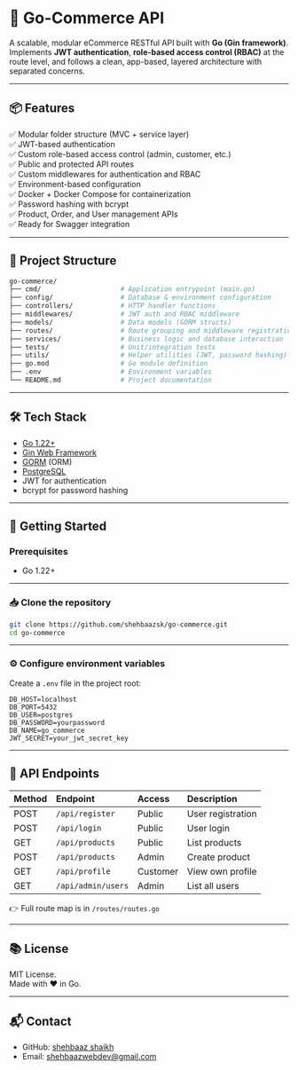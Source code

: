 
# 🛒 Go-Commerce API

A scalable, modular eCommerce RESTful API built with **Go (Gin framework)**.  
Implements **JWT authentication**, **role-based access control (RBAC)** at the route level, and follows a clean, app-based, layered architecture with separated concerns.

---

## 📦 Features

✅ Modular folder structure (MVC + service layer)  
✅ JWT-based authentication  
✅ Custom role-based access control (admin, customer, etc.)  
✅ Public and protected API routes  
✅ Custom middlewares for authentication and RBAC  
✅ Environment-based configuration  
✅ Docker + Docker Compose for containerization  
✅ Password hashing with bcrypt  
✅ Product, Order, and User management APIs  
✅ Ready for Swagger integration  

---

## 📂 Project Structure

```bash
go-commerce/
├── cmd/                    # Application entrypoint (main.go)
├── config/                 # Database & environment configuration
├── controllers/            # HTTP handler functions
├── middlewares/            # JWT auth and RBAC middleware
├── models/                 # Data models (GORM structs)
├── routes/                 # Route grouping and middleware registration
├── services/               # Business logic and database interaction
├── tests/                  # Unit/integration tests
├── utils/                  # Helper utilities (JWT, password hashing)
├── go.mod                  # Go module definition
├── .env                    # Environment variables
└── README.md               # Project documentation
```

---

## 🛠️ Tech Stack

- [Go 1.22+](https://go.dev)
- [Gin Web Framework](https://gin-gonic.com)
- [GORM](https://gorm.io) (ORM)
- [PostgreSQL](https://www.postgresql.org)
- JWT for authentication
- bcrypt for password hashing

---

## 🚀 Getting Started

### Prerequisites

- Go 1.22+

---

### 📥 Clone the repository

```bash
git clone https://github.com/shehbaazsk/go-commerce.git
cd go-commerce
```

---

### ⚙️ Configure environment variables

Create a `.env` file in the project root:

```env
DB_HOST=localhost
DB_PORT=5432
DB_USER=postgres
DB_PASSWORD=yourpassword
DB_NAME=go_commerce
JWT_SECRET=your_jwt_secret_key
```

---


## 📖 API Endpoints

| Method | Endpoint               | Access  | Description               |
|:--------|:-----------------------|:-----------|:---------------------------|
| POST   | `/api/register`        | Public   | User registration         |
| POST   | `/api/login`           | Public   | User login                 |
| GET    | `/api/products`        | Public   | List products              |
| POST   | `/api/products`        | Admin    | Create product             |
| GET    | `/api/profile`         | Customer | View own profile           |
| GET    | `/api/admin/users`     | Admin    | List all users             |

👉 Full route map is in `/routes/routes.go`

---

## 📚 License

MIT License.  
Made with ❤️ in Go.

---

## 📬 Contact

- GitHub: [shehbaaz shaikh](https://github.com/shehbaazsk)
- Email: shehbaazwebdev@gmail.com
